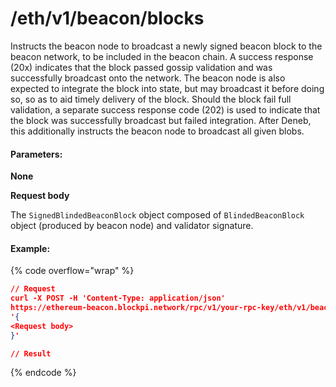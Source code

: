 # /eth/v1/beacon/blocks

Instructs the beacon node to broadcast a newly signed beacon block to the beacon network, to be included in the beacon chain. A success response (20x) indicates that the block passed gossip validation and was successfully broadcast onto the network. The beacon node is also expected to integrate the block into state, but may broadcast it before doing so, so as to aid timely delivery of the block. Should the block fail full validation, a separate success response code (202) is used to indicate that the block was successfully broadcast but failed integration. After Deneb, this additionally instructs the beacon node to broadcast all given blobs.

#### P**arameters:**

**None**

**Request body**

The `SignedBlindedBeaconBlock` object composed of `BlindedBeaconBlock` object (produced by beacon node) and validator signature.

#### Example:

{% code overflow="wrap" %}
```json
// Request
curl -X POST -H 'Content-Type: application/json' 
https://ethereum-beacon.blockpi.network/rpc/v1/your-rpc-key/eth/v1/beacon/blocks
'{
<Request body>
}'

// Result

```
{% endcode %}
